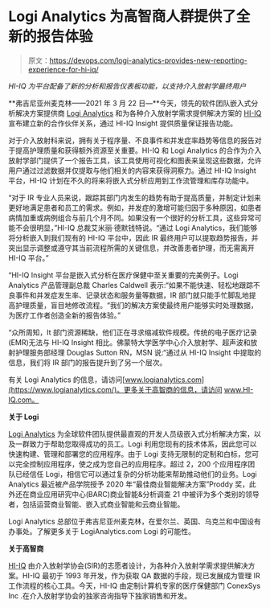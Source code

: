 # Logi Analytics 为高智商人群提供了全新的报告体验

> 原文：<https://devops.com/logi-analytics-provides-new-reporting-experience-for-hi-iq/>

*HI-IQ 为平台配备了新的分析和报告仪表板功能，以支持介入放射学最终用户*

**弗吉尼亚州麦克林——2021 年 3 月 22 日—**今天，领先的软件团队嵌入式分析解决方案提供商 [Logi Analytics](https://www.logianalytics.com/) 和为各种介入放射学需求提供解决方案的 [HI-IQ](https://hi-iq.com/) 宣布建立新的合作伙伴关系，通过 HI-IQ Insight 提供质量保证报告功能。

对于介入放射科来说，拥有关于程序量、不良事件和并发症率趋势等信息的报告对于提高护理质量和获得额外资源至关重要。HI-IQ 和 Logi Analytics 的合作为介入放射学部门提供了一个报告工具，该工具使用可视化和图表来呈现这些数据，允许用户通过过滤数据并仅提取与他们相关的内容来获得洞察力。通过 HI-IQ Insight 平台，HI-IQ 计划在不久的将来将嵌入式分析应用到工作流管理和库存功能中。

“对于 IR 专业人员来说，跟踪其部门内发生的趋势有助于提高质量，并制定计划来更好地满足患者和员工的需求。例如，并发症的激增可能归因于多种原因，如患者病情加重或病例组合与前几个月不同。如果没有一个很好的分析工具，这些异常可能不会很明显，”HI-IQ 总裁艾米丽·德默钱特说。“通过 Logi Analytics，我们能够将分析嵌入到我们现有的 HI-IQ 平台中，因此 IR 最终用户可以提取趋势报告，并突出显示调整或遵守其当前流程所需的关键信息，并改善患者护理，而无需离开 HI-IQ 平台。”

“HI-IQ Insight 平台是嵌入式分析在医疗保健中至关重要的完美例子。Logi Analytics 产品管理副总裁 Charles Caldwell 表示:“如果不能快速、轻松地跟踪不良事件和并发症发生率、记录状态和服务量等数据，IR 部门就只能手忙脚乱地提高护理质量，盲目地修改流程。“我们的解决方案使最终用户能够实时处理数据，为医疗工作者创造全新的报告体验。”

“众所周知，It 部门资源稀缺，他们正在寻求缩减软件规模。传统的电子医疗记录(EMR)无法与 HI-IQ Insight 相比。佛蒙特大学医学中心介入放射学、超声波和放射护理服务部经理 Douglas Sutton RN，MSN 说:“通过从 HI-IQ Insight 中提取的信息，我们将 IR 部门的报告提升到了另一个层次。

有关 Logi Analytics 的信息，请访问[www.logianalytics.com](https://www.logianalytics.com/)。更多关于高智商的信息，请访问 www.HI-IQ.com。

**关于 Logi**

[Logi Analytics](http://www.logianalytics.com) 为全球软件团队提供最直观的开发人员级嵌入式分析解决方案，以及一群致力于帮助您取得成功的员工。Logi 利用您现有的技术体系，因此您可以快速构建、管理和部署您的应用程序。由于 Logi 支持无限制的定制和白标，您可以完全控制应用程序，使之成为您自己的应用程序。超过 2，200 个应用程序团队已经信任 Logi，相信它可以通过复杂的分析功能来帮助推动他们的业务。Logi Analytics 最近被产品学院授予 2020 年“最佳商业智能解决方案”Proddy 奖，此外还在商业应用研究中心(BARC)商业智能&分析调查 21 中被评为多个类别的领导者，包括运营商业智能、嵌入式商业智能和云商业智能。

Logi Analytics 总部位于弗吉尼亚州麦克林，在爱尔兰、英国、乌克兰和中国设有办事处。了解更多关于 LogiAnalytics.com Logi 的可能性。

**关于高智商**

[HI-IQ](https://hi-iq.com/) 由介入放射学协会(SIR)的志愿者设计，为各种介入放射学需求提供解决方案。HI-IQ 最初于 1993 年开发，作为获取 QA 数据的手段，现已发展成为管理 IR 工作流程的核心工具。今天，HI-IQ 由定制计算机专家的医疗保健部门 ConexSys Inc .在介入放射学协会的独家咨询指导下独家销售和开发。